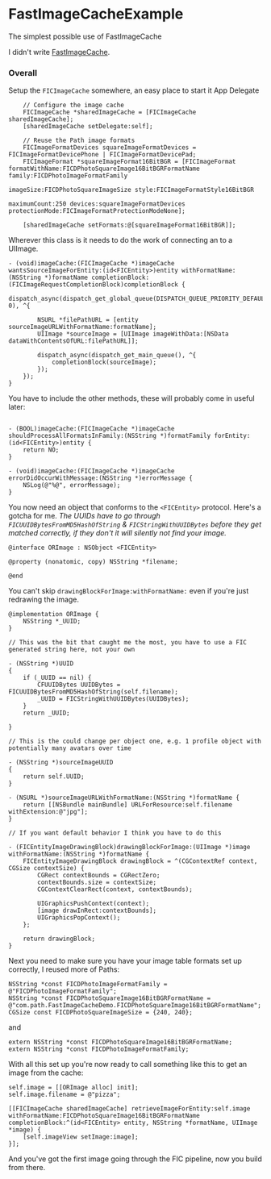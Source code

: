 FastImageCacheExample
=====================

The simplest possible use of FastImageCache

I didn't write [FastImageCache](https://github.com/path/FastImageCache).

### Overall

Setup the `FICImageCache` somewhere, an easy place to start it App Delegate

```
    // Configure the image cache
    FICImageCache *sharedImageCache = [FICImageCache sharedImageCache];
    [sharedImageCache setDelegate:self];

    // Reuse the Path image formats
    FICImageFormatDevices squareImageFormatDevices = FICImageFormatDevicePhone | FICImageFormatDevicePad;
    FICImageFormat *squareImageFormat16BitBGR = [FICImageFormat formatWithName:FICDPhotoSquareImage16BitBGRFormatName family:FICDPhotoImageFormatFamily
                                                                     imageSize:FICDPhotoSquareImageSize style:FICImageFormatStyle16BitBGR
                                                                  maximumCount:250 devices:squareImageFormatDevices protectionMode:FICImageFormatProtectionModeNone];
    
    [sharedImageCache setFormats:@[squareImageFormat16BitBGR]];
```

Wherever this class is it needs to do the work of connecting an <FICEntity> to a UIImage. 
	
```
- (void)imageCache:(FICImageCache *)imageCache wantsSourceImageForEntity:(id<FICEntity>)entity withFormatName:(NSString *)formatName completionBlock:(FICImageRequestCompletionBlock)completionBlock {
    dispatch_async(dispatch_get_global_queue(DISPATCH_QUEUE_PRIORITY_DEFAULT, 0), ^{

        NSURL *filePathURL = [entity sourceImageURLWithFormatName:formatName];        
        UIImage *sourceImage = [UIImage imageWithData:[NSData dataWithContentsOfURL:filePathURL]];
        
        dispatch_async(dispatch_get_main_queue(), ^{
            completionBlock(sourceImage);
        });
    });
}

```

You have to include the other methods, these will probably come in useful later:

```

- (BOOL)imageCache:(FICImageCache *)imageCache shouldProcessAllFormatsInFamily:(NSString *)formatFamily forEntity:(id<FICEntity>)entity {
    return NO;
}

- (void)imageCache:(FICImageCache *)imageCache errorDidOccurWithMessage:(NSString *)errorMessage {
    NSLog(@"%@", errorMessage);
}

```

You now need an object that conforms to the `<FICEntity>` protocol. Here's a gotcha for me. _The UUIDs have to go through `FICUUIDBytesFromMD5HashOfString` & `FICStringWithUUIDBytes` before they get matched correctly, if they don't it will silently not find your image._
	
```
@interface ORImage : NSObject <FICEntity>

@property (nonatomic, copy) NSString *filename;

@end
```

You can't skip `drawingBlockForImage:withFormatName:` even if you're just redrawing the image.

```
@implementation ORImage {
    NSString *_UUID;
}

// This was the bit that caught me the most, you have to use a FIC generated string here, not your own

- (NSString *)UUID
{
    if (_UUID == nil) {
        CFUUIDBytes UUIDBytes = FICUUIDBytesFromMD5HashOfString(self.filename);
        _UUID = FICStringWithUUIDBytes(UUIDBytes);
    }
    return _UUID;

}

// This is the could change per object one, e.g. 1 profile object with potentially many avatars over time

- (NSString *)sourceImageUUID
{
    return self.UUID;
}

- (NSURL *)sourceImageURLWithFormatName:(NSString *)formatName {
    return [[NSBundle mainBundle] URLForResource:self.filename withExtension:@"jpg"];
}

// If you want default behavior I think you have to do this

- (FICEntityImageDrawingBlock)drawingBlockForImage:(UIImage *)image withFormatName:(NSString *)formatName {
    FICEntityImageDrawingBlock drawingBlock = ^(CGContextRef context, CGSize contextSize) {
        CGRect contextBounds = CGRectZero;
        contextBounds.size = contextSize;
        CGContextClearRect(context, contextBounds);
        
        UIGraphicsPushContext(context);
        [image drawInRect:contextBounds];
        UIGraphicsPopContext();
    };
    
    return drawingBlock;
}

```

Next you need to make sure you have your image table formats set up correctly, I reused more of Paths:

```
NSString *const FICDPhotoImageFormatFamily = @"FICDPhotoImageFormatFamily";
NSString *const FICDPhotoSquareImage16BitBGRFormatName = @"com.path.FastImageCacheDemo.FICDPhotoSquareImage16BitBGRFormatName";
CGSize const FICDPhotoSquareImageSize = {240, 240};
```

and 

```
extern NSString *const FICDPhotoSquareImage16BitBGRFormatName;
extern NSString *const FICDPhotoImageFormatFamily;
```

With all this set up you're now ready to call something like this to get an image from the cache:

```
self.image = [[ORImage alloc] init];
self.image.filename = @"pizza";

[[FICImageCache sharedImageCache] retrieveImageForEntity:self.image withFormatName:FICDPhotoSquareImage16BitBGRFormatName completionBlock:^(id<FICEntity> entity, NSString *formatName, UIImage *image) {
    [self.imageView setImage:image];
}];
```

And you've got the first image going through the FIC pipeline, now you build from there.